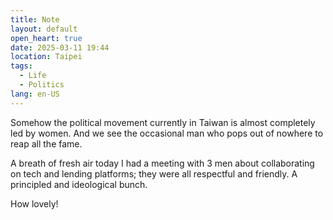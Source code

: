 ```yaml
---
title: Note
layout: default
open_heart: true
date: 2025-03-11 19:44
location: Taipei
tags: 
  - Life
  - Politics
lang: en-US
---
```


Somehow the political movement currently in Taiwan is almost completely led by women. And we see the occasional man who pops out of nowhere to reap all the fame.

A breath of fresh air today I had a meeting with 3 men about collaborating on tech and lending platforms; they were all respectful and friendly. A principled and ideological bunch. 

How lovely!
